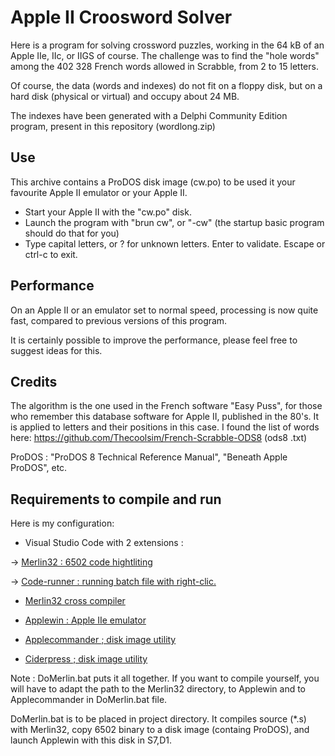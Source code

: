 # Apple II Croosword Solver

Here is a program for solving crossword puzzles, working in the 64 kB of an Apple IIe, IIc, or IIGS of course.
The challenge was to find the "hole words" among the 402 328 French words allowed in Scrabble, from 2 to 15 letters.

Of course, the data (words and indexes) do not fit on a floppy disk, but on a hard disk (physical or virtual) and occupy about 24 MB.

The indexes have been generated with a Delphi Community Edition program, present in this repository (wordlong.zip)

## Use
This archive contains a ProDOS disk image (cw.po) to be used it your favourite Apple II emulator or your Apple II.
* Start your Apple II with the "cw.po" disk.
* Launch the program with "brun cw", or "-cw" (the startup basic program should do that for you)
* Type capital letters, or ? for unknown letters. Enter to validate. Escape or ctrl-c to exit.

## Performance
On an Apple II or an emulator set to normal speed, processing is now quite fast, compared to previous versions of this program.

It is certainly possible to improve the performance, please feel free to suggest ideas for this.  

## Credits
The algorithm is the one used in the French software "Easy Puss", for those who remember this database software for Apple II, published in the 80's. It is applied to letters and their positions in this case.
I found the list of words here: https://github.com/Thecoolsim/French-Scrabble-ODS8
(ods8
.txt)

ProDOS : "ProDOS 8 Technical Reference Manual", "Beneath Apple ProDOS", etc.

## Requirements to compile and run

Here is my configuration:

* Visual Studio Code with 2 extensions :

-> [Merlin32 : 6502 code hightliting](marketplace.visualstudio.com/items?itemName=olivier-guinart.merlin32)

-> [Code-runner :  running batch file with right-clic.](marketplace.visualstudio.com/items?itemName=formulahendry.code-runner)

* [Merlin32 cross compiler](brutaldeluxe.fr/products/crossdevtools/merlin)

* [Applewin : Apple IIe emulator](github.com/AppleWin/AppleWin)

* [Applecommander ; disk image utility](applecommander.sourceforge.net)

* [Ciderpress ; disk image utility](a2ciderpress.com)

Note :
DoMerlin.bat puts it all together. If you want to compile yourself, you will have to adapt the path to the Merlin32 directory, to Applewin and to Applecommander in DoMerlin.bat file.

DoMerlin.bat is to be placed in project directory.
It compiles source (*.s) with Merlin32, copy 6502 binary to a disk image (containg ProDOS), and launch Applewin with this disk in S7,D1.

